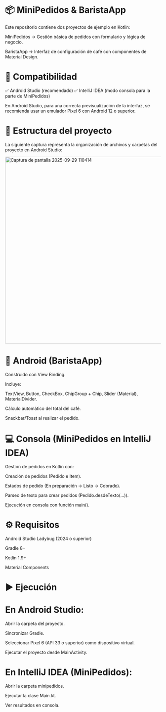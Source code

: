 #  📦 MiniPedidos & BaristaApp

Este repositorio contiene dos proyectos de ejemplo en Kotlin:

MiniPedidos → Gestión básica de pedidos con formulario y lógica de negocio.

BaristaApp → Interfaz de configuración de café con componentes de Material Design.

#  🚀 Compatibilidad

✅ Android Studio (recomendado)
✅ IntelliJ IDEA (modo consola para la parte de MiniPedidos)

En Android Studio, para una correcta previsualización de la interfaz, se recomienda usar un emulador Pixel 6 con Android 12 o superior.

#  📂 Estructura del proyecto

La siguiente captura representa la organización de archivos y carpetas del proyecto en Android Studio:

<img width="590" height="604" alt="Captura de pantalla 2025-09-29 110414" src="https://github.com/user-attachments/assets/40fd516c-19c4-460b-8096-cc0de273b653" />


#  📱 Android (BaristaApp)

Construido con View Binding.

Incluye:

TextView, Button, CheckBox, ChipGroup + Chip, Slider (Material), MaterialDivider.

Cálculo automático del total del café.

Snackbar/Toast al realizar el pedido.

#  💻 Consola (MiniPedidos en IntelliJ IDEA)

Gestión de pedidos en Kotlin con:

Creación de pedidos (Pedido e Item).

Estados de pedido (En preparación → Listo → Cobrado).

Parseo de texto para crear pedidos (Pedido.desdeTexto(...)).

Ejecución en consola con función main().

#  ⚙️ Requisitos

Android Studio Ladybug (2024 o superior)

Gradle 8+

Kotlin 1.9+

Material Components

#  ▶️ Ejecución
#  En Android Studio:

Abrir la carpeta del proyecto.

Sincronizar Gradle.

Seleccionar Pixel 6 (API 33 o superior) como dispositivo virtual.

Ejecutar el proyecto desde MainActivity.

#  En IntelliJ IDEA (MiniPedidos):

Abrir la carpeta minipedidos.

Ejecutar la clase Main.kt.

Ver resultados en consola.
